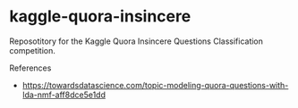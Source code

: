# kaggle-quora-insincere
Reposotitory for the Kaggle Quora Insincere Questions Classification competition.


References
* https://towardsdatascience.com/topic-modeling-quora-questions-with-lda-nmf-aff8dce5e1dd
